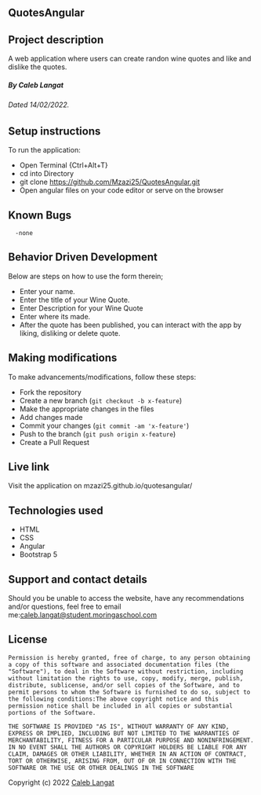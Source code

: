 ## QuotesAngular

## Project description
A web application where users can create randon wine quotes and like and dislike the quotes.
##### By Caleb Langat

###### Dated 14/02/2022.
## Setup instructions
To run the application:
- Open Terminal {Ctrl+Alt+T}
- cd into Directory
- git clone https://github.com/Mzazi25/QuotesAngular.git
- Open angular files on your code editor or serve on the browser
## Known Bugs
      -none
## Behavior Driven Development
Below are steps on how to use the form therein;
- Enter your name.
- Enter the title of your Wine Quote.
- Enter Description for your Wine Quote
- Enter where its made.
- After the quote has been published, you can interact with the app by liking, disliking or delete quote.
## Making modifications

To make advancements/modifications, follow these steps:

- Fork the repository
- Create a new branch (`git checkout -b x-feature`)
- Make the appropriate changes in the files
- Add changes made
- Commit your changes (`git commit -am 'x-feature'`)
- Push to the branch (`git push origin x-feature`)
- Create a Pull Request 
## Live link
Visit the application on mzazi25.github.io/quotesangular/
## Technologies used
- HTML
- CSS
- Angular
- Bootstrap 5

## Support and contact details

Should you be unable to access the website, have any recommendations and/or questions, feel free to email me:[caleb.langat@student.moringaschool.com](mailto:caleb.langat@student.moringaschool.com)


## License
    ​Permission is hereby granted, free of charge, to any person obtaining a copy of this software and associated documentation files (the "Software"), to deal in the Software without restriction, including without limitation the rights to use, copy, modify, merge, publish, distribute, sublicense, and/or sell copies of the Software, and to permit persons to whom the Software is furnished to do so, subject to the following conditions:​The above copyright notice and this permission notice shall be included in all copies or substantial portions of the Software.

    ​THE SOFTWARE IS PROVIDED "AS IS", WITHOUT WARRANTY OF ANY KIND, EXPRESS OR IMPLIED, INCLUDING BUT NOT LIMITED TO THE WARRANTIES OF MERCHANTABILITY, FITNESS FOR A PARTICULAR PURPOSE AND NONINFRINGEMENT. IN NO EVENT SHALL THE AUTHORS OR COPYRIGHT HOLDERS BE LIABLE FOR ANY CLAIM, DAMAGES OR OTHER LIABILITY, WHETHER IN AN ACTION OF CONTRACT, TORT OR OTHERWISE, ARISING FROM, OUT OF OR IN CONNECTION WITH THE SOFTWARE OR THE USE OR OTHER DEALINGS IN THE SOFTWARE

Copyright (c) 2022 [Caleb Langat](https://github.com/mzazi25)  

